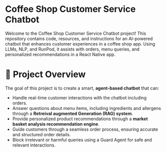 # Coffee Shop Customer Service Chatbot 
Welcome to the Coffee Shop Customer Service Chatbot project! This repository contains code, resources, and instructions for an AI-powered chatbot that enhances customer experiences in a coffee shop app. Using LLMs, NLP, and RunPod, it assists with orders, menu queries, and personalized recommendations in a React Native app.

# 🎯 Project Overview
The goal of this project is to create a smart, **agent-based chatbot** that can:
* Handle real-time customer interactions with the chatbot including orders.
* Answer questions about menu items, including ingredients and allergens through a **Retreival augmented Generation (RAG) system**.
* Provide personalized product recommendations through a **market basket analysis recommendation engine**.
* Guide customers through a seamless order process, ensuring accurate and structured order details.
* Block irrelevant or harmful queries using a Guard Agent for safe and relevant interactions.
